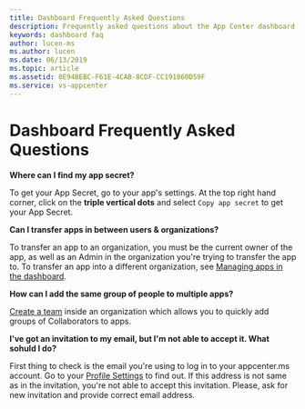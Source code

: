 ```yaml
---
title: Dashboard Frequently Asked Questions
description: Frequently asked questions about the App Center dashboard
keywords: dashboard faq
author: lucen-ms
ms.author: lucen
ms.date: 06/13/2019
ms.topic: article
ms.assetid: 0E94BEBC-F61E-4CAB-8CDF-CC191860D59F
ms.service: vs-appcenter
---
```


# Dashboard Frequently Asked Questions

**Where can I find my app secret?**

To get your App Secret, go to your app's settings. At the top right hand corner, click on the **triple vertical dots** and select `Copy app secret` to get your App Secret.

**Can I transfer apps in between users & organizations?**

To transfer an app to an organization, you must be the current owner of the app, as well as an Admin in the organization you're trying to transfer the app to. To transfer an app into a different organization, see [Managing apps in the dashboard](~/dashboard/creating-and-managing-apps.md#transferring-an-app).

**How can I add the same group of people to multiple apps?**

[Create a team](~/dashboard/creating-and-managing-teams.md) inside an organization which allows you to quickly add groups of Collaborators to apps.

**I've got an invitation to my email, but I'm not able to accept it. What sohuld I do?**

First thing to check is the email you're using to log in to your appcenter.ms account. Go to your [Profile Settings](https://appcenter.ms/settings/profile) to find out. If this address is not same as in the invitation, you're not able to accept this invitation. Please, ask for new invitation and provide correct email address.
